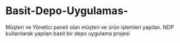 # Basit-Depo-Uygulamas-
Müşteri ve Yönetici paneli olan müşteri ve ürün işlemleri yapılan. NDP kullanılarak yapılan basit bir depo uygulama projesi
